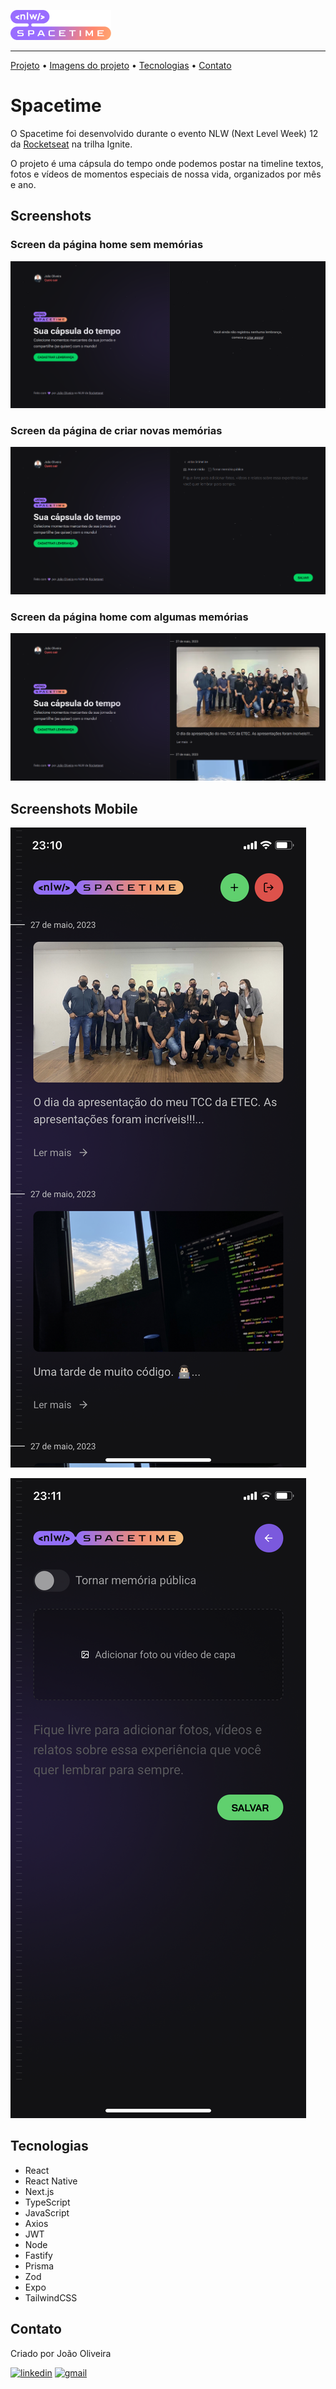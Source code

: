 ![Logo](./.github/logo.png)

---

[Projeto](#spacetime) • [Imagens do projeto](#screenshots) • [Tecnologias](#tecnologias) • [Contato](#contato)

# Spacetime

O Spacetime foi desenvolvido durante o evento NLW (Next Level Week) 12 da [Rocketseat](https://rocketseat.com.br) na trilha Ignite.

O projeto é uma cápsula do tempo onde podemos postar na timeline textos, fotos e vídeos de momentos especiais de nossa vida, organizados por mês e ano.

## Screenshots

### Screen da página home sem memórias

![home](./.github/home.png)

### Screen da página de criar novas memórias

![new memory](./.github/new-memory.png)

### Screen da página home com algumas memórias

![memories](./.github/memories.png)

## Screenshots Mobile

![memories mobile](./.github/memories-mobile.png)

![new memory mobile](./.github/new-memory-mobile.png)

## Tecnologias

- React
- React Native
- Next.js
- TypeScript
- JavaScript
- Axios
- JWT
- Node
- Fastify
- Prisma
- Zod
- Expo
- TailwindCSS

## Contato
Criado por João Oliveira

[![linkedin](https://img.shields.io/badge/linkedin-0A66C2?style=for-the-badge&logo=linkedin&logoColor=white)](https://www.linkedin.com/in/joao-oliveira-preto-batista/)
[![gmail](https://img.shields.io/badge/Gmail-D14836?style=for-the-badge&logo=gmail&logoColor=white)](mailto:joaoliveira.batista1@gmail.com)
